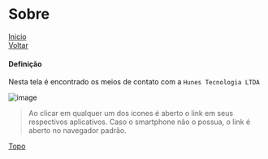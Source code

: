 # Sobre

[Inicio](https://github.com/devhunes/pickngo/blob/master/docs/home.md#pick-n-go) </br>
[Voltar](https://github.com/devhunes/pickngo/blob/master/docs/separacaoProdutos.md#separa%C3%A7%C3%A3o-de-produtos)

#### Definição

Nesta tela é encontrado os meios de contato com a `Hunes Tecnologia LTDA` 

![image](http://hunes.com.br/imagens/mobile/pickngo/025.png)
> Ao clicar em qualquer um dos icones é aberto o link em seus respectivos aplicativos. Caso o smartphone não o possua, o link é aberto no navegador padrão.

[Topo](#sobre)
